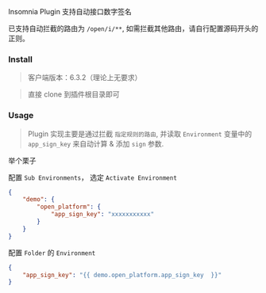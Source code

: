 Insomnia Plugin 支持自动接口数字签名

已支持自动拦截的路由为 `/open/i/**`, 如需拦截其他路由，请自行配置源码开头的正则。


### Install

> 客户端版本：6.3.2（理论上无要求）

> 直接 clone 到插件根目录即可

### Usage

> Plugin 实现主要是通过拦截 `指定规则的路由`, 并读取 `Environment` 变量中的 `app_sign_key` 来自动计算 & 添加 `sign` 参数.

举个栗子

配置 `Sub Environments`， 选定 `Activate Environment`

```json
{
    "demo": {
        "open_platform": {
            "app_sign_key": "xxxxxxxxxxx"
        }
    }
}
```

配置 `Folder` 的 `Environment` 

```json
{
    "app_sign_key": "{{ demo.open_platform.app_sign_key  }}"
}
```